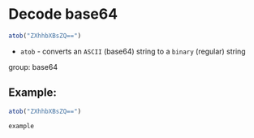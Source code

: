 # Decode base64

```javascript
atob("ZXhhbXBsZQ==")
```

- `atob` - converts an `ASCII` (base64) string to a `binary` (regular) string

group: base64

## Example: 
```javascript
atob("ZXhhbXBsZQ==")
```
```
example
```

